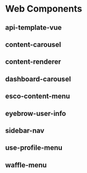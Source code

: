 # Web Components

## api-template-vue

## content-carousel

## content-renderer

## dashboard-carousel

## esco-content-menu

## eyebrow-user-info

## sidebar-nav

## use-profile-menu

## waffle-menu
